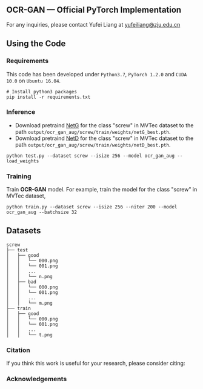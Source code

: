 ## OCR-GAN &mdash; Official PyTorch Implementation

<!-- Official pytorch implementation of the paper "[APB2FACE: AUDIO-GUIDED FACE REENACTMENT WITH AUXILIARY POSE AND BLINK SIGNALS, ICASSP'20](https://arxiv.org/pdf/2004.14569.pdf)". -->

For any inquiries, please contact Yufei Liang at [yufeiliang@zju.edu.cn](mailto:yufeiliang@zju.edu.cn)

## Using the Code

### Requirements

This code has been developed under `Python3.7`, `PyTorch 1.2.0` and `CUDA 10.0` on `Ubuntu 16.04`. 


```shell
# Install python3 packages
pip install -r requirements.txt
```

### Inference

- Download pretraind [NetG](https://drive.google.com/file/d/1bTy7cyDV14lZMK5CEoRCiuib2sDUhz7A/view?usp=sharing) for the class "screw" in MVTec dataset to the path `output/ocr_gan_aug/screw/train/weights/netG_best.pth`.
- Download pretraind [NetD](https://drive.google.com/file/d/1kpGjjr3qKNORBwMzn6ry84pnmTrmtxS8/view?usp=sharing) for the class "screw" in MVTec dataset to the path `output/ocr_gan_aug/screw/train/weights/netD_best.pth`.

```shell
python test.py --dataset screw --isize 256 --model ocr_gan_aug --load_weights
```

### Training

Train **OCR-GAN** model.
For example, train the model for the class "screw" in MVTec dataset,
```shell
python train.py --dataset screw --isize 256 --niter 200 --model ocr_gan_aug --batchsize 32
```
## Datasets

```
screw
├── test
│   ├── good
│   │   └── 000.png
│   │   └── 001.png
│   │   ...
│   │   └── n.png
│   ├── bad
│   │   └── 000.png
│   │   └── 001.png
│   │   ...
│   │   └── m.png
├── train
│   ├── good
│   │   └── 000.png
│   │   └── 001.png
│   │   ...
│   │   └── t.png

```
### Citation

If you think this work is useful for your research, please consider citing:


### Acknowledgements